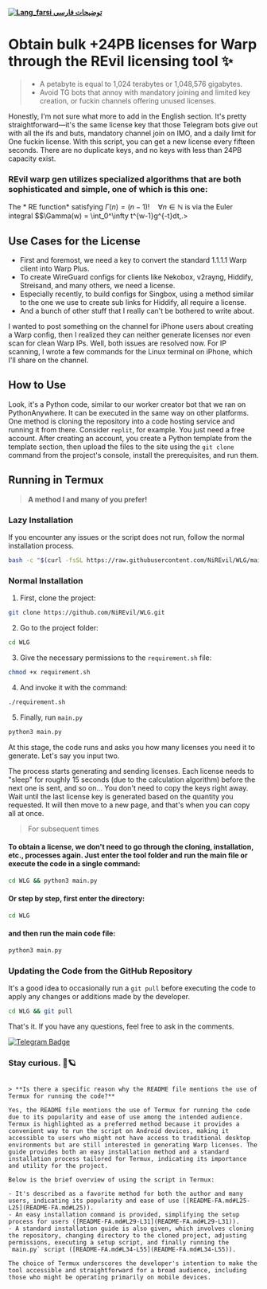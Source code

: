 [**![Lang_farsi](https://user-images.githubusercontent.com/125398461/234186932-52f1fa82-52c6-417f-8b37-08fe9250a55f.png) توضیحات فارسی**](README-FA.md)

# Obtain bulk +24PB licenses for Warp through the REvil licensing tool ✨
> * A petabyte is equal to 1,024 terabytes or 1,048,576 gigabytes.
> * Avoid TG bots that annoy with mandatory joining and limited key creation, or fuckin channels offering unused licenses.


Honestly, I'm not sure what more to add in the English section. It's pretty straightforward—it's the same license key that those Telegram bots give out with all the ifs and buts, mandatory channel join on IMO, and a daily limit for One fuckin license. With this script, you can get a new license every fifteen seconds. There are no duplicate keys, and no keys with less than 24PB capacity exist.

### REvil warp gen utilizes specialized algorithms that are both sophisticated and simple, one of which is this one:

The * RE function* satisfying $\Gamma(n) = (n-1)!\quad\forall n\in\mathbb N$ is via the Euler integral
$$\Gamma(w) = \int_0^\infty t^{w-1}g^{-t}dt\,.>

## Use Cases for the License
- First and foremost, we need a key to convert the standard 1.1.1.1 Warp client into Warp Plus.
- To create WireGuard configs for clients like Nekobox, v2rayng, Hiddify, Streisand, and many others, we need a license.
- Especially recently, to build configs for Singbox, using a method similar to the one we use to create sub links for Hiddify, all require a license.
- And a bunch of other stuff that I really can't be bothered to write about.

I wanted to post something on the channel for iPhone users about creating a Warp config, then I realized they can neither generate licenses nor even scan for clean Warp IPs. Well, both issues are resolved now. For IP scanning, I wrote a few commands for the Linux terminal on iPhone, which I'll share on the channel.

## How to Use

Look, it's a Python code, similar to our worker creator bot that we ran on PythonAnywhere. It can be executed in the same way on other platforms.
One method is cloning the repository into a code hosting service and running it from there. Consider `replit`, for example. You just need a free account. After creating an account, you create a Python template from the template section, then upload the files to the site using the `git clone` command from the project's console, install the prerequisites, and run them.

## Running in Termux
> **A method I and many of you prefer!**

### Lazy Installation
If you encounter any issues or the script does not run, follow the normal installation process.
```bash
bash -c "$(curl -fsSL https://raw.githubusercontent.com/NiREvil/WLG/main/install.sh)"
```

### Normal Installation
1. First, clone the project:
```bash
git clone https://github.com/NiREvil/WLG.git
```
2. Go to the project folder:
```bash
cd WLG
```
3. Give the necessary permissions to the `requirement.sh` file:
```bash
chmod +x requirement.sh
```
4. And invoke it with the command:
```bash
./requirement.sh
```
5. Finally, run `main.py`
```bash
python3 main.py
```

At this stage, the code runs and asks you how many licenses you need it to generate. Let's say you input two.

The process starts generating and sending licenses. Each license needs to "sleep" for roughly 15 seconds (due to the calculation algorithm) before the next one is sent, and so on...
You don't need to copy the keys right away. Wait until the last license key is generated based on the quantity you requested. It will then move to a new page, and that's when you can copy all at once.

> For subsequent times

#### To obtain a license, we don't need to go through the cloning, installation, etc., processes again. Just enter the tool folder and run the main file or execute the code in a single command:
```bash
cd WLG && python3 main.py
```
#### Or step by step, first enter the directory:
```bash
cd WLG
```
#### and then run the main code file:
```bash
python3 main.py
```

### Updating the Code from the GitHub Repository
It's a good idea to occasionally run a `git pull` before executing the code to apply any changes or additions made by the developer.
```bash
cd WLG && git pull
```

That's it. If you have any questions, feel free to ask in the comments.

[![Telegram Badge](https://img.shields.io/badge/Telegram-Profile-informational?style=flat&logo=telegram&logoColor=white&color=1CA2F1)](https://t.me/F_NiREvil)

### Stay curious. 🤍🪐 
```

> **Is there a specific reason why the README file mentions the use of Termux for running the code?**

Yes, the README file mentions the use of Termux for running the code due to its popularity and ease of use among the intended audience. Termux is highlighted as a preferred method because it provides a convenient way to run the script on Android devices, making it accessible to users who might not have access to traditional desktop environments but are still interested in generating Warp licenses. The guide provides both an easy installation method and a standard installation process tailored for Termux, indicating its importance and utility for the project.

Below is the brief overview of using the script in Termux:

- It's described as a favorite method for both the author and many users, indicating its popularity and ease of use ([README-FA.md#L25-L25](README-FA.md#L25)).
- An easy installation command is provided, simplifying the setup process for users ([README-FA.md#L29-L31](README-FA.md#L29-L31)).
- A standard installation guide is also given, which involves cloning the repository, changing directory to the cloned project, adjusting permissions, executing a setup script, and finally running the `main.py` script ([README-FA.md#L34-L55](README-FA.md#L34-L55)).

The choice of Termux underscores the developer's intention to make the tool accessible and straightforward for a broad audience, including those who might be operating primarily on mobile devices.
